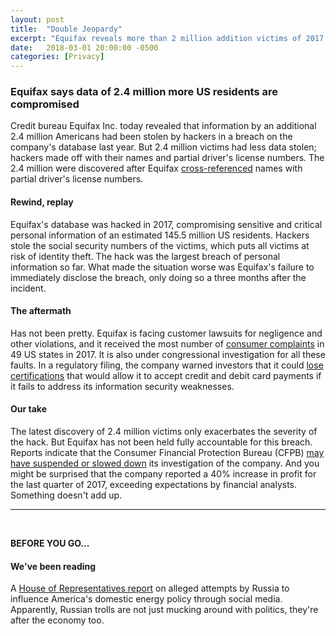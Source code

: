 ```yaml
---
layout: post
title:  "Double Jeopardy"
excerpt: "Equifax reveals more than 2 million addition victims of 2017 hack. On our reading list is a House of Representatives report on Russian interference on US energy policy."
date:   2018-03-01 20:00:00 -0500
categories: [Privacy]
---
```


### Equifax says data of 2.4 million more US residents are compromised

Credit bureau Equifax Inc. today revealed that information by an additional 2.4 million Americans had been stolen by hackers in a breach on the company's database last year. But 2.4 million victims had less data stolen; hackers made off with their names and partial driver's license numbers. The 2.4 million were discovered after Equifax <a href="https://www.cnbc.com/2018/03/01/equifax-finds-additional-2-point-4-million-impacted-by-2017-breach.html" target="_blank">cross-referenced</a> names with partial driver's license numbers.

#### Rewind, replay

Equifax's database was hacked in 2017, compromising sensitive and critical personal information of an estimated 145.5 million US residents. Hackers stole the social security numbers of the victims, which puts all victims at risk of identity theft. The hack was the largest breach of personal information so far. What made the situation worse was Equifax's failure to immediately disclose the breach, only doing so a three months after the incident.

#### The aftermath

Has not been pretty. Equifax is facing customer lawsuits for negligence and other violations, and it received the most number of <a href="https://www.sustainabilitymatters.info/healthcare/privacy/2018/01/12/opioids-equifax.html" target="_blank">consumer complaints</a> in 49 US states in 2017. It is also under congressional investigation for all these faults. In a regulatory filing, the company warned investors that it could <a href="https://www.bloomberg.com/news/articles/2018-03-02/equifax-says-it-may-lose-access-to-some-card-data-over-breach" target="_blank">lose certifications</a> that would allow it to accept credit and debit card payments if it fails to address its information security weaknesses.  

#### Our take

The latest discovery of 2.4 million victims only exacerbates the severity of the hack. But Equifax has not been held fully accountable for this breach. Reports indicate that the Consumer Financial Protection Bureau (CFPB) <a href="https://www.reuters.com/article/us-usa-equifax-cfpb/exclusive-u-s-consumer-protection-official-puts-equifax-probe-on-ice-sources-idUSKBN1FP0IZ" target="_blank">may have suspended or slowed down</a> its investigation of the company. And you might be surprised that the company reported a 40% increase in profit for the last quarter of 2017, exceeding expectations by financial analysts. Something doesn't add up.

* * *
<br />

**BEFORE YOU GO...**

#### **We've been reading**

A <a href="https://science.house.gov/sites/republicans.science.house.gov/files/documents/SST%20Staff%20Report%20-%20Russian%20Attempts%20to%20Influence%20U.S.%20Domestic%20Energy%20Markets%20by%20Exploiting%20Social%20Media%2003.01.18.pdf" target="_blank">House of Representatives report</a> on alleged attempts by Russia to influence America's domestic energy policy through social media. Apparently, Russian trolls are not just mucking around with politics, they're after the economy too.
